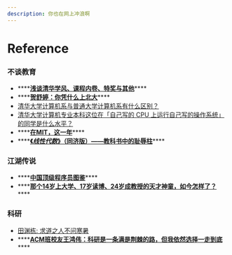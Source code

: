 ```yaml
---
description: 你也在网上冲浪啊
---
```


# Reference



### 不谈教育

* \*\*\*\*[**浅谈清华学风、课程内卷、特奖与其他**](https://mp.weixin.qq.com/s/QZHvnRcICYpq8411PxJ78g)\*\*\*\*
* \*\*\*\*[**贺舒婷：你凭什么上北大**](https://zhuanlan.zhihu.com/p/46142208)\*\*\*\*
*  [清华大学计算机系与普通大学计算机系有什么区别？](https://www.zhihu.com/question/25715002/answer/78964059)
*  [清华大学计算机专业本科这位在「自己写的 CPU 上运行自己写的操作系统」的同学是什么水平？](https://www.zhihu.com/question/345718537/answer/822026274)
* \*\*\*\*[**在MIT，这一年**](https://zhuanlan.zhihu.com/p/89901845)\*\*\*\*
* \*\*\*\*[**《**_**线性代数**_**》（同济版）——教科书中的耻辱柱**](https://zhuanlan.zhihu.com/p/199665495)\*\*\*\*

### 江湖传说

* \*\*\*\*[**中国顶级程序员图鉴**](https://zhuanlan.zhihu.com/p/85714980)\*\*\*\*
* \*\*\*\*[**那个14岁上大学、17岁读博、24岁成教授的天才神童，如今怎样了？**](https://zhuanlan.zhihu.com/p/77379156)\*\*\*\*

### 科研

* [田渊栋: 求道之人不问寒暑](https://zhuanlan.zhihu.com/p/156750846)
* \*\*\*\*[**ACM班校友王鸿伟：科研是一条满是荆棘的路，但我依然选择一走到底**](https://zhuanlan.zhihu.com/p/90912158)\*\*\*\*

